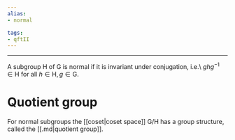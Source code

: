 ```yaml
---
alias:
- normal

tags:
- qftII
---
```

---
A subgroup $\text{H}$ of $\text{G}$ is normal
if it is invariant under conjugation,
i.e.\ $ghg^{-1}\in\text{H}$ for all $h\in\text{H},g\in\text{G}$.

# Quotient group
For normal subgroups the [[coset|coset space]] $\text{G}/\text{H}$
has a group structure, called the [[.md|quotient group]].